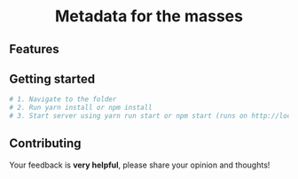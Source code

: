 <h1 align="center"><strong>Metadata for the masses</strong></h1>

## Features

## Getting started

```sh
# 1. Navigate to the folder
# 2. Run yarn install or npm install
# 3. Start server using yarn run start or npm start (runs on http://localhost:4000) and open in GraphQL Playground
```
## Contributing

Your feedback is **very helpful**, please share your opinion and thoughts!
